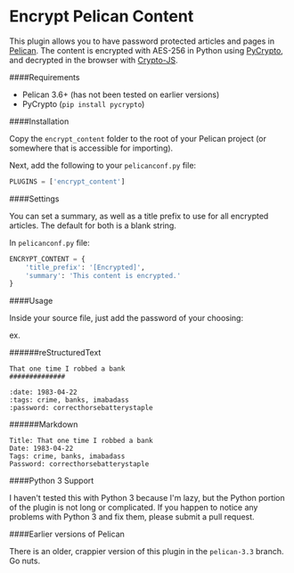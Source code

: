 Encrypt Pelican Content
===============

This plugin allows you to have password protected articles and pages in [Pelican](http://docs.getpelican.com/). The 
content is encrypted with AES-256 in Python using [PyCrypto](https://www.dlitz.net/software/pycrypto/), and 
decrypted in the browser with [Crypto-JS](https://code.google.com/p/crypto-js/). 

####Requirements

- Pelican 3.6+ (has not been tested on earlier versions)
- PyCrypto (`pip install pycrypto`)

####Installation

Copy the `encrypt_content` folder to the root of your Pelican project (or somewhere that is accessible for importing). 

Next, add the following to your `pelicanconf.py` file:

```python
PLUGINS = ['encrypt_content']
```

####Settings

You can set a summary, as well as a title prefix to use for all encrypted articles. The default for both is a 
blank string.

In  `pelicanconf.py` file:

```python
ENCRYPT_CONTENT = {
    'title_prefix': '[Encrypted]',
    'summary': 'This content is encrypted.'
}
```

####Usage

Inside your source file, just add the password of your choosing:

ex.

######reStructuredText

    That one time I robbed a bank 
    ##############

    :date: 1983-04-22
    :tags: crime, banks, imabadass
    :password: correcthorsebatterystaple


######Markdown

    Title: That one time I robbed a bank
    Date: 1983-04-22
    Tags: crime, banks, imabadass
    Password: correcthorsebatterystaple


####Python 3 Support

I haven't tested this with Python 3 because I'm lazy, but the Python portion of the plugin is not long or complicated. If you happen to notice any problems with Python 3 and fix them, please submit a pull request.

####Earlier versions of Pelican

There is an older, crappier version of this plugin in the `pelican-3.3` branch. Go nuts.
